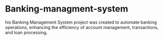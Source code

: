 # Banking-managment-system
his Banking Management System project was created to automate banking operations, enhancing the efficiency of account management, transactions, and loan processing. 
